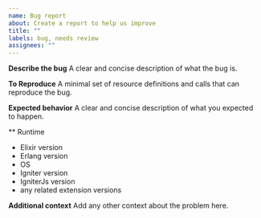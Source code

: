 ```yaml
---
name: Bug report
about: Create a report to help us improve
title: ""
labels: bug, needs review
assignees: ""
---
```


**Describe the bug**
A clear and concise description of what the bug is.

**To Reproduce**
A minimal set of resource definitions and calls that can reproduce the bug.

**Expected behavior**
A clear and concise description of what you expected to happen.

\*\* Runtime

- Elixir version
- Erlang version
- OS
- Igniter version
- IgniterJs version
- any related extension versions

**Additional context**
Add any other context about the problem here.
